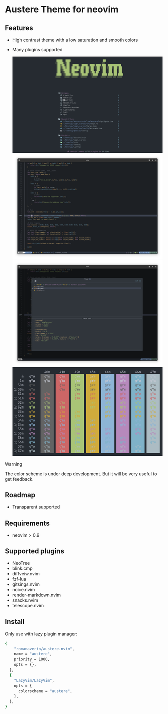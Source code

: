 # Austere Theme for neovim

## Features

- High contrast theme with a low saturation and smooth colors
- Many plugins supported

  ![Dashboard screenshot](./dashboard_screenshot.png)
  ![Screenshot Austere theme with Rust](./screenshot1.png)
  ![Screenshot Austere theme with fzf-lua](./screenshot2.png)
  ![palette](./palette.png)

> [!WARNING]
> The color scheme is under deep development.
> But it will be very useful to get feedback.

## Roadmap

- Transparent supported

## Requirements

- neovim > 0.9

## Supported plugins

- NeoTree
- blink.cmp
- diffveiw.nvim
- fzf-lua
- gitsings.nvim
- noice.nvim
- render-markdown.nvim
- snacks.nvim
- telescope.nvim

## Install

Only use with lazy plugin manager:

```bash
{
    "romanaverin/austere.nvim",
    name = "austere",
    priority = 1000,
    opts = {},
  },
  {
    "LazyVim/LazyVim",
    opts = {
      colorscheme = "austere",
    },
  },
}
```
